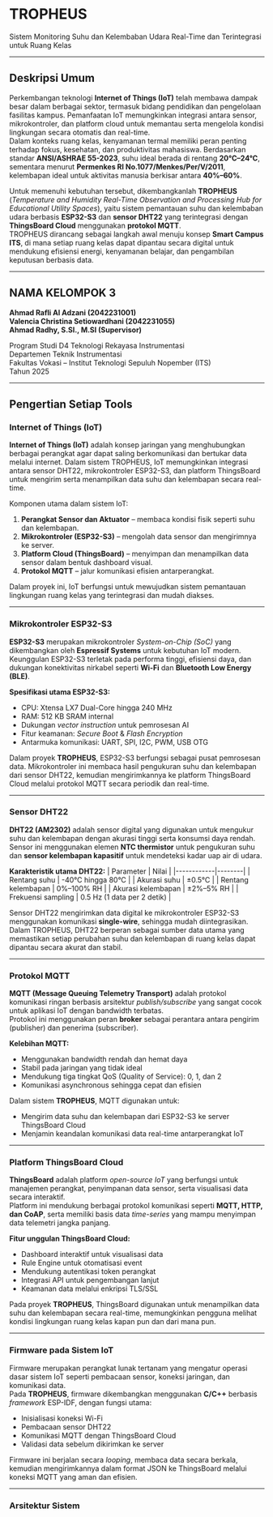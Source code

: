 # TROPHEUS  
Sistem Monitoring Suhu dan Kelembaban Udara Real-Time dan Terintegrasi untuk Ruang Kelas

---

## Deskripsi Umum
Perkembangan teknologi **Internet of Things (IoT)** telah membawa dampak besar dalam berbagai sektor, termasuk bidang pendidikan dan pengelolaan fasilitas kampus. Pemanfaatan IoT memungkinkan integrasi antara sensor, mikrokontroler, dan platform cloud untuk memantau serta mengelola kondisi lingkungan secara otomatis dan real-time.  
Dalam konteks ruang kelas, kenyamanan termal memiliki peran penting terhadap fokus, kesehatan, dan produktivitas mahasiswa. Berdasarkan standar **ANSI/ASHRAE 55-2023**, suhu ideal berada di rentang **20°C–24°C**, sementara menurut **Permenkes RI No.1077/Menkes/Per/V/2011**, kelembapan ideal untuk aktivitas manusia berkisar antara **40%–60%**.  

Untuk memenuhi kebutuhan tersebut, dikembangkanlah **TROPHEUS** (*Temperature and Humidity Real-Time Observation and Processing Hub for Educational Utility Spaces*), yaitu sistem pemantauan suhu dan kelembaban udara berbasis **ESP32-S3** dan **sensor DHT22** yang terintegrasi dengan **ThingsBoard Cloud** menggunakan **protokol MQTT**.  
TROPHEUS dirancang sebagai langkah awal menuju konsep **Smart Campus ITS**, di mana setiap ruang kelas dapat dipantau secara digital untuk mendukung efisiensi energi, kenyamanan belajar, dan pengambilan keputusan berbasis data.

---

## NAMA KELOMPOK 3
**Ahmad Rafli Al Adzani (2042231001)**  
**Valencia Christina Setiowardhani (2042231055)**  
**Ahmad Radhy, S.SI., M.SI (Supervisor)**  

Program Studi D4 Teknologi Rekayasa Instrumentasi  
Departemen Teknik Instrumentasi  
Fakultas Vokasi – Institut Teknologi Sepuluh Nopember (ITS)  
Tahun 2025  

---

## Pengertian Setiap Tools

### Internet of Things (IoT)
**Internet of Things (IoT)** adalah konsep jaringan yang menghubungkan berbagai perangkat agar dapat saling berkomunikasi dan bertukar data melalui internet. Dalam sistem TROPHEUS, IoT memungkinkan integrasi antara sensor DHT22, mikrokontroler ESP32-S3, dan platform ThingsBoard untuk mengirim serta menampilkan data suhu dan kelembapan secara real-time.

Komponen utama dalam sistem IoT:
1. **Perangkat Sensor dan Aktuator** – membaca kondisi fisik seperti suhu dan kelembapan.  
2. **Mikrokontroler (ESP32-S3)** – mengolah data sensor dan mengirimnya ke server.  
3. **Platform Cloud (ThingsBoard)** – menyimpan dan menampilkan data sensor dalam bentuk dashboard visual.  
4. **Protokol MQTT** – jalur komunikasi efisien antarperangkat.

Dalam proyek ini, IoT berfungsi untuk mewujudkan sistem pemantauan lingkungan ruang kelas yang terintegrasi dan mudah diakses.

---

### Mikrokontroler ESP32-S3
**ESP32-S3** merupakan mikrokontroler *System-on-Chip (SoC)* yang dikembangkan oleh **Espressif Systems** untuk kebutuhan IoT modern.  
Keunggulan ESP32-S3 terletak pada performa tinggi, efisiensi daya, dan dukungan konektivitas nirkabel seperti **Wi-Fi** dan **Bluetooth Low Energy (BLE)**.

**Spesifikasi utama ESP32-S3:**
- CPU: Xtensa LX7 Dual-Core hingga 240 MHz  
- RAM: 512 KB SRAM internal  
- Dukungan *vector instruction* untuk pemrosesan AI  
- Fitur keamanan: *Secure Boot* & *Flash Encryption*  
- Antarmuka komunikasi: UART, SPI, I2C, PWM, USB OTG  

Dalam proyek **TROPHEUS**, ESP32-S3 berfungsi sebagai pusat pemrosesan data. Mikrokontroler ini membaca hasil pengukuran suhu dan kelembapan dari sensor DHT22, kemudian mengirimkannya ke platform ThingsBoard Cloud melalui protokol MQTT secara periodik dan real-time.

---

### Sensor DHT22
**DHT22 (AM2302)** adalah sensor digital yang digunakan untuk mengukur suhu dan kelembapan dengan akurasi tinggi serta konsumsi daya rendah.  
Sensor ini menggunakan elemen **NTC thermistor** untuk pengukuran suhu dan **sensor kelembapan kapasitif** untuk mendeteksi kadar uap air di udara.

**Karakteristik utama DHT22:**
| Parameter | Nilai |
|------------|--------|
| Rentang suhu | -40°C hingga 80°C |
| Akurasi suhu | ±0.5°C |
| Rentang kelembapan | 0%–100% RH |
| Akurasi kelembapan | ±2%–5% RH |
| Frekuensi sampling | 0.5 Hz (1 data per 2 detik) |

Sensor DHT22 mengirimkan data digital ke mikrokontroler ESP32-S3 menggunakan komunikasi **single-wire**, sehingga mudah diintegrasikan. Dalam TROPHEUS, DHT22 berperan sebagai sumber data utama yang memastikan setiap perubahan suhu dan kelembapan di ruang kelas dapat dipantau secara akurat dan stabil.

---

### Protokol MQTT
**MQTT (Message Queuing Telemetry Transport)** adalah protokol komunikasi ringan berbasis arsitektur *publish/subscribe* yang sangat cocok untuk aplikasi IoT dengan bandwidth terbatas.  
Protokol ini menggunakan peran **broker** sebagai perantara antara pengirim (publisher) dan penerima (subscriber).

**Kelebihan MQTT:**
- Menggunakan bandwidth rendah dan hemat daya  
- Stabil pada jaringan yang tidak ideal  
- Mendukung tiga tingkat QoS (Quality of Service): 0, 1, dan 2  
- Komunikasi asynchronous sehingga cepat dan efisien  

Dalam sistem **TROPHEUS**, MQTT digunakan untuk:
- Mengirim data suhu dan kelembapan dari ESP32-S3 ke server ThingsBoard Cloud  
- Menjamin keandalan komunikasi data real-time antarperangkat IoT  

---

### Platform ThingsBoard Cloud
**ThingsBoard** adalah platform *open-source IoT* yang berfungsi untuk manajemen perangkat, penyimpanan data sensor, serta visualisasi data secara interaktif.  
Platform ini mendukung berbagai protokol komunikasi seperti **MQTT, HTTP, dan CoAP**, serta memiliki basis data *time-series* yang mampu menyimpan data telemetri jangka panjang.

**Fitur unggulan ThingsBoard Cloud:**
- Dashboard interaktif untuk visualisasi data  
- Rule Engine untuk otomatisasi event  
- Mendukung autentikasi token perangkat  
- Integrasi API untuk pengembangan lanjut  
- Keamanan data melalui enkripsi TLS/SSL  

Pada proyek **TROPHEUS**, ThingsBoard digunakan untuk menampilkan data suhu dan kelembapan secara real-time, memungkinkan pengguna melihat kondisi lingkungan ruang kelas kapan pun dan dari mana pun.

---

### Firmware pada Sistem IoT
Firmware merupakan perangkat lunak tertanam yang mengatur operasi dasar sistem IoT seperti pembacaan sensor, koneksi jaringan, dan komunikasi data.  
Pada **TROPHEUS**, firmware dikembangkan menggunakan **C/C++** berbasis *framework* ESP-IDF, dengan fungsi utama:
- Inisialisasi koneksi Wi-Fi  
- Pembacaan sensor DHT22  
- Komunikasi MQTT dengan ThingsBoard Cloud  
- Validasi data sebelum dikirimkan ke server  

Firmware ini berjalan secara *looping*, membaca data secara berkala, kemudian mengirimkannya dalam format JSON ke ThingsBoard melalui koneksi MQTT yang aman dan efisien.

---

### Arsitektur Sistem
